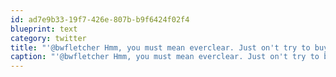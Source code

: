 ```yaml
---
id: ad7e9b33-19f7-426e-807b-b9f6424f02f4
blueprint: text
category: twitter
title: "'@bwfletcher Hmm, you must mean everclear. Just on't try to buy any on a Sunday"
caption: "'@bwfletcher Hmm, you must mean everclear. Just on't try to buy any on a Sunday"
---
```

